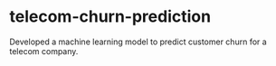 # telecom-churn-prediction
Developed a machine learning model to predict customer churn for a telecom company.
